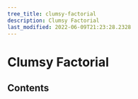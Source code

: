 ```yaml
---
tree_title: clumsy-factorial
description: Clumsy Factorial
last_modified: 2022-06-09T21:23:28.2328
---
```


# Clumsy Factorial

## Contents
